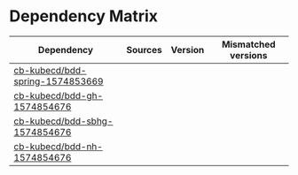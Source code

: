 # Dependency Matrix

Dependency | Sources | Version | Mismatched versions
---------- | ------- | ------- | -------------------
[cb-kubecd/bdd-spring-1574853669](https://github.com/cb-kubecd/bdd-spring-1574853669.git) |  | []() | 
[cb-kubecd/bdd-gh-1574854676](https://github.com/cb-kubecd/bdd-gh-1574854676.git) |  | []() | 
[cb-kubecd/bdd-sbhg-1574854676](https://github.com/cb-kubecd/bdd-sbhg-1574854676.git) |  | []() | 
[cb-kubecd/bdd-nh-1574854676](https://github.com/cb-kubecd/bdd-nh-1574854676.git) |  | []() | 
